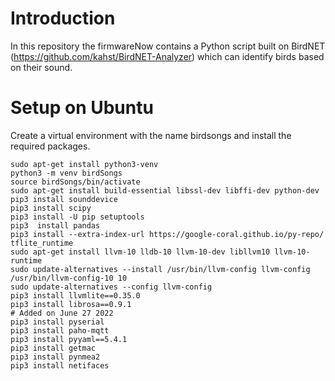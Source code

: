 # Introduction
In this repository the firmwareNow contains a Python script built on BirdNET (https://github.com/kahst/BirdNET-Analyzer) which can identify birds based on their sound.

 

# Setup on Ubuntu 

Create a virtual environment with the name birdsongs and install the required packages. 

  ```
  sudo apt-get install python3-venv
  python3 -m venv birdSongs
  source birdSongs/bin/activate
  sudo apt-get install build-essential libssl-dev libffi-dev python-dev
  pip3 install sounddevice
  pip3 install scipy
  pip3 install -U pip setuptools
  pip3  install pandas
  pip3 install --extra-index-url https://google-coral.github.io/py-repo/ tflite_runtime
  sudo apt-get install llvm-10 lldb-10 llvm-10-dev libllvm10 llvm-10-runtime
  sudo update-alternatives --install /usr/bin/llvm-config llvm-config /usr/bin/llvm-config-10 10
  sudo update-alternatives --config llvm-config
  pip3 install llvmlite==0.35.0
  pip3 install librosa==0.9.1
  # Added on June 27 2022
  pip3 install pyserial
  pip3 install paho-mqtt
  pip3 install pyyaml==5.4.1
  pip3 install getmac
  pip3 install pynmea2
  pip3 install netifaces
  
  ```
